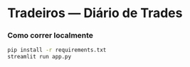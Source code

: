 # Tradeiros — Diário de Trades

### Como correr localmente
```bash
pip install -r requirements.txt
streamlit run app.py
